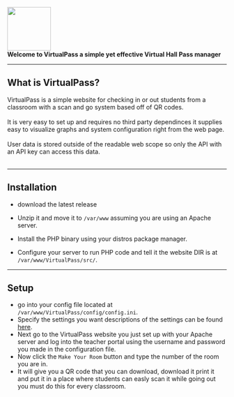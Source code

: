 <img src="https://raw.githubusercontent.com/Duedot43/VirtualPass/master/src/Images/preview.png" width="100" height=auto onclick='location="https://virtualpass.net"'></img><br>
**Welcome to VirtualPass a simple yet effective Virtual Hall Pass manager**<br>
***
## What is VirtualPass?
VirtualPass is a simple website for checking in or out students from a classroom with a scan and go system based off of QR codes.<br><br>
It is very easy to set up and requires no third party dependinces it supplies easy to visualize graphs and system configuration right from the web page.<br><br>
User data is stored outside of the readable web scope so only the API with an API key can access this data.<br><br>
***
## Installation
* download the latest release<br>

* Unzip it and move it to `/var/www` assuming you are using an Apache server.<br>
* Install the PHP binary using your distros package manager.<br>
* Configure your server to run PHP code and tell it the website DIR is at `/var/www/VirtualPass/src/`.
***
## Setup
* go into your config file located at `/var/www/VirtualPass/config/config.ini`.
* Specify the settings you want descriptions of the settings can be found [here](https://github.com/Duedot43/VirtualPass/wiki).
* Next go to the VirtualPass website you just set up with your Apache server and log into the teacher portal using the username and password you made in the configuration file.
* Now click the `Make Your Room` button and type the number of the room you are in.
* It will give you a QR code that you can download, download it print it and put it in a place where students can easly scan it while going out you must do this for every classroom.

